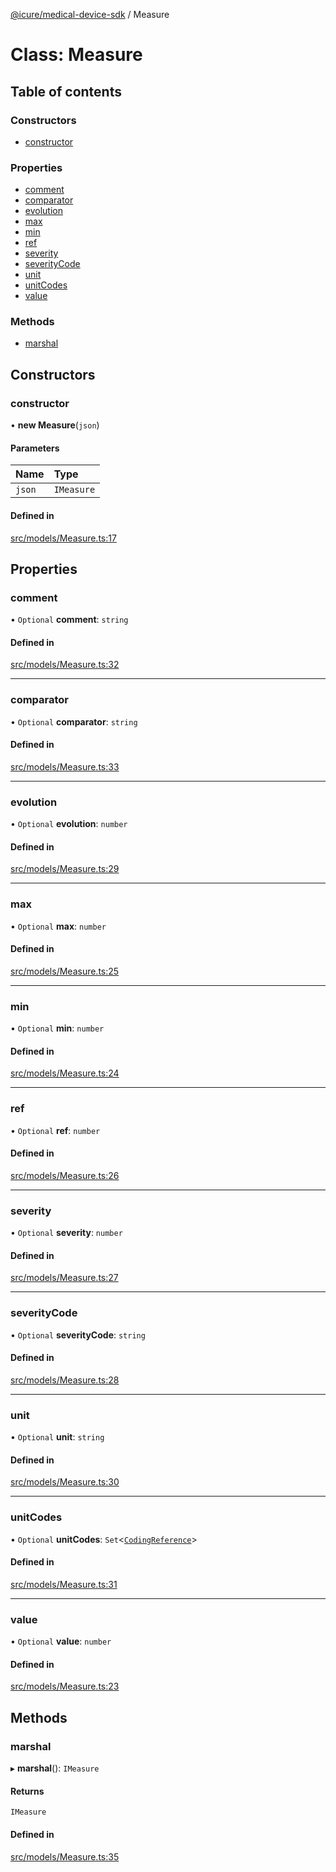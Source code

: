 [@icure/medical-device-sdk](../modules) / Measure

# Class: Measure

## Table of contents

### Constructors

- [constructor](Measure#constructor)

### Properties

- [comment](Measure#comment)
- [comparator](Measure#comparator)
- [evolution](Measure#evolution)
- [max](Measure#max)
- [min](Measure#min)
- [ref](Measure#ref)
- [severity](Measure#severity)
- [severityCode](Measure#severitycode)
- [unit](Measure#unit)
- [unitCodes](Measure#unitcodes)
- [value](Measure#value)

### Methods

- [marshal](Measure#marshal)

## Constructors

### constructor

• **new Measure**(`json`)

#### Parameters

| Name | Type |
| :------ | :------ |
| `json` | `IMeasure` |

#### Defined in

[src/models/Measure.ts:17](https://github.com/icure/icure-medical-device-js-sdk/blob/95efac3/src/models/Measure.ts#L17)

## Properties

### comment

• `Optional` **comment**: `string`

#### Defined in

[src/models/Measure.ts:32](https://github.com/icure/icure-medical-device-js-sdk/blob/95efac3/src/models/Measure.ts#L32)

___

### comparator

• `Optional` **comparator**: `string`

#### Defined in

[src/models/Measure.ts:33](https://github.com/icure/icure-medical-device-js-sdk/blob/95efac3/src/models/Measure.ts#L33)

___

### evolution

• `Optional` **evolution**: `number`

#### Defined in

[src/models/Measure.ts:29](https://github.com/icure/icure-medical-device-js-sdk/blob/95efac3/src/models/Measure.ts#L29)

___

### max

• `Optional` **max**: `number`

#### Defined in

[src/models/Measure.ts:25](https://github.com/icure/icure-medical-device-js-sdk/blob/95efac3/src/models/Measure.ts#L25)

___

### min

• `Optional` **min**: `number`

#### Defined in

[src/models/Measure.ts:24](https://github.com/icure/icure-medical-device-js-sdk/blob/95efac3/src/models/Measure.ts#L24)

___

### ref

• `Optional` **ref**: `number`

#### Defined in

[src/models/Measure.ts:26](https://github.com/icure/icure-medical-device-js-sdk/blob/95efac3/src/models/Measure.ts#L26)

___

### severity

• `Optional` **severity**: `number`

#### Defined in

[src/models/Measure.ts:27](https://github.com/icure/icure-medical-device-js-sdk/blob/95efac3/src/models/Measure.ts#L27)

___

### severityCode

• `Optional` **severityCode**: `string`

#### Defined in

[src/models/Measure.ts:28](https://github.com/icure/icure-medical-device-js-sdk/blob/95efac3/src/models/Measure.ts#L28)

___

### unit

• `Optional` **unit**: `string`

#### Defined in

[src/models/Measure.ts:30](https://github.com/icure/icure-medical-device-js-sdk/blob/95efac3/src/models/Measure.ts#L30)

___

### unitCodes

• `Optional` **unitCodes**: `Set`<[`CodingReference`](CodingReference)\>

#### Defined in

[src/models/Measure.ts:31](https://github.com/icure/icure-medical-device-js-sdk/blob/95efac3/src/models/Measure.ts#L31)

___

### value

• `Optional` **value**: `number`

#### Defined in

[src/models/Measure.ts:23](https://github.com/icure/icure-medical-device-js-sdk/blob/95efac3/src/models/Measure.ts#L23)

## Methods

### marshal

▸ **marshal**(): `IMeasure`

#### Returns

`IMeasure`

#### Defined in

[src/models/Measure.ts:35](https://github.com/icure/icure-medical-device-js-sdk/blob/95efac3/src/models/Measure.ts#L35)
